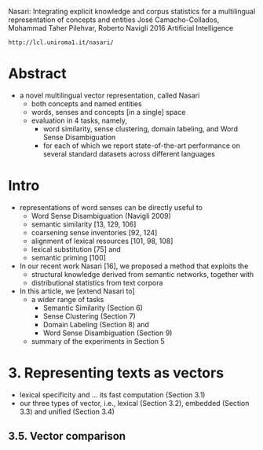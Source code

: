 Nasari: Integrating explicit knowledge and corpus statistics
  for a multilingual representation of concepts and entities
José Camacho-Collados, Mohammad Taher Pilehvar, Roberto Navigli
2016 Artificial Intelligence

`http://lcl.uniroma1.it/nasari/`

# Abstract

* a novel multilingual vector representation, called Nasari
  * both concepts and named entities
  * words, senses and concepts [in a single] space
  * evaluation in 4 tasks, namely,
    * word similarity, sense clustering, domain labeling, and
      Word Sense Disambiguation
    * for each of which we report state-of-the-art performance
      on several standard datasets across different languages

# Intro

* representations of word senses can be directly useful to
  * Word Sense Disambiguation (Navigli 2009)
  * semantic similarity [13, 129, 106]
  * coarsening sense inventories [92, 124]
  * alignment of lexical resources [101, 98, 108]
  * lexical substitution [75] and
  * semantic priming [100]
* In our recent work Nasari [16], we proposed a method that exploits the
  * structural knowledge derived from semantic networks, together with
  * distributional statistics from text corpora
* In this article, we [extend Nasari to]
  * a wider range of tasks
    * Semantic Similarity (Section 6)
    * Sense Clustering (Section 7)
    * Domain Labeling (Section 8) and
    * Word Sense Disambiguation (Section 9)
  * summary of the experiments in Section 5

# 3. Representing texts as vectors

* lexical specificity and ... its fast computation (Section 3.1)
* our three types of vector, i.e.,
  lexical (Section 3.2), embedded (Section 3.3) and unified (Section 3.4)

## 3.5. Vector comparison
